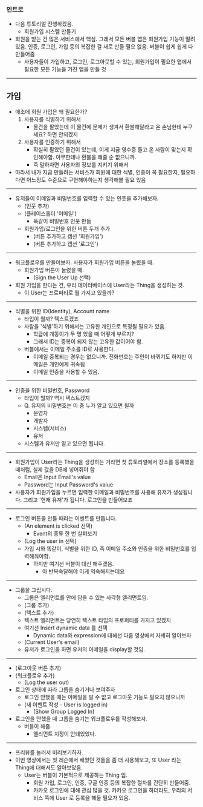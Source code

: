 
### 인트로
- 다음 튜토리얼 진행하겠음.
	- 회원가입 시스템 만들기
- 회원을 받는 건 많은 서비스에서 핵심. 그래서 모든 버블 앱은 회원가입 기능이 딸려있음. 인증, 로그인, 가입 등의 복잡한 걸 새로 만들 필요 없음. 버블이 쉽게 쉽게 다 만들어줌
	- 사용자들이 가입하고, 로그인, 로그아웃할 수 있는, 회원가입이 필요한 앱에서 필요한 모든 기능을 가진 앱을 만들 것
---
## 가입
- 애초에 회원 가입은 왜 필요한가?
	1. 사용자를 식별하기 위해서
		- 물건을 팔았는데 이 물건에 문제가 생겨서 환불해달라고 온 손님한테 누구세요? 하면 안되겠지
	2. 사용자를 인증하기 위해서
		- 확실히 팔았던 물건이 있는데, 이게 지금 영수증 들고 온 사람이 맞는지 확인해야함. 아무한테나 환불을 해줄 순 없으니까.
		- 즉 말하자면 사용자의 정보를 지키기 위해서
- 따라서 내가 지금 만들려는 서비스가 회원에 대한 식별, 인증이 꼭 필요한지, 필요하다면 어느정도 수준으로 구현해야하는지 생각해볼 필요 있음
---
- 유저들이 이메일과 비밀번호를 입력할 수 있는 인풋을 추가해보자.
	- (인풋 추가)
	- (플레이스홀더 '이메일')
		- 똑같이 비밀번호 인풋 만듦
	- 회원가입/로그인을 위한 버튼 두개 추가
		- (버튼 추가하고 캡션 '회원가입')
		- (버튼 추가하고 캡션 '로그인')
---
- 워크플로우를 만들어보자. 사용자가 회원가입 버튼을 눌렀을 때.
	- 회원가입 버튼이 눌렸을 때.
		- (Sign the User Up 선택)
- 회원 가입을 한다는 건, 우리 데이터베이스에 User라는 Thing을 생성하는 것.
	- 이 User는 프로퍼티로 뭘 가지고 있을까?
---
- 식별을 위한 ID(Identity), Account name
	- 타입이 뭘까? 텍스트겠죠
	- 사람을 '식별'하기 위해서는 고유한 개인으로 특정될 필요가 있음.
		- 학급에 개똥이가 두 명 있을 때 어떻게 부르지?
		- 그래서 ID는 중복이 되지 않는 고유한 값이어야 함.
	- 버블에서는 이메일 주소를 ID로 사용한다.
		- 이메일 중복되는 경우는 없으니까. 전화번호는 주인이 바뀌기도 하지만 이메일은 개인에게 귀속됨
		- 이메일 인증을 사용할 수 있음.
---
- 인증을 위한 비밀번호, Password
	- 타입이 뭘까? 역시 텍스트겠지
	- Q. 유저의 비밀번호는 이 중 누가 알고 있으면 될까
		- 운영자
		- 개발자
		- 시스템(서비스)
		- 유저
	- 시스템과 유저만 알고 있으면 됩니다.
---
- 회원가입이 User라는 Thing을 생성하는 거라면 첫 튜토리얼에서 장소를 등록했을 때처럼, 실제 값을 DB에 넣어줘야 함
	- Email은 Input Email's value
	- Password는 Input Password's value
- 사용자가 회원가입을 누르면 입력한 이메일과 비밀번호를 사용해 유저가 생성됩니다. 그리고 '현재 유저'가 됩니다. 로그인을 만들어보죠
---
- 로그인 버튼을 만들 때라는 이벤트를 만듭니다.
	- (An element is clicked 선택)
		- Event의 종류 한 번 살펴보기
	- (Log the user in 선택)
	- 가입 시와 똑같이, 식별을 위한 ID, 즉 이메일 주소와 인증을 위한 비밀번호를 입력해줘야함.
		- 하지만 여기선 버블이 대신 해주겠음.
			- 아 반복숙달해야 이게 익숙해지는데요
---
- 그룹을 그립시다.
	- 그룹은 엘리먼트를 안에 담을 수 있는 사각형 엘리먼트임.
	- (그룹 추가)
	- (텍스트 추가)
	- 텍스트 엘리먼트는 당연히 텍스트 타입의 프로퍼티를 가지고 있겠지
	- 여기선 Insert dynamic data 를 선택
		- Dynamic data와 expression에 대해선 다음 영상에서 자세히 알아보자
	- (Current User's email)
	- 유저가 로그인을 하면 유저의 이메일을 display할 것임.
---
- (로그아웃 버튼 추가)
- (워크플로우 추가)
	- (Log the user out) 
-  로그인 상태에 따라 그룹을 숨기거나 보여주자
	- 로그인 안했을 때는 이메일을 알 수 없고 로그아웃 기능도 필요치 않으니까
	- (새 이벤트 작성 - User is logged in)
		- (Show Group Logged In)
- 로그인을 안했을 때 그룹을 숨기는 워크플로우를 작성해보자.
	- 버블이 해줌.
		- 엘리먼트 지정이 안돼있었다.
---
- 프리뷰를 눌러서 미리보기하자.
- 이번 영상에서는 첫 레슨에서 배웠던 것들을 좀 더 사용해보고, 또 User 라는 Thing에 대해서도 알아보았음.
	- User는 버블이 기본적으로 제공하는 Thing  임.
		- 회원 가입, 로그인, 인증, 구글 인증 등의 복잡한 절차를 간단히 만들어줌.
		- 카카오 로그인에 대해 관심 많을 것. 카카오 로그인을 하더라도, 우리의 서비스 쪽에 User 로 등록을 해둘 필요가 있음. 